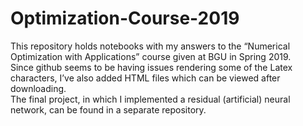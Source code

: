 # Optimization-Course-2019

This repository holds notebooks with my answers to the “Numerical Optimization with Applications” course given at BGU in Spring 2019.<br> 
Since github seems to be having issues rendering some of the Latex characters, I’ve also added HTML files which can be viewed after downloading.<br>
The final project, in which I implemented a residual (artificial) neural network, can be found in a separate repository. 
